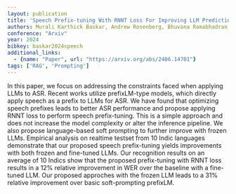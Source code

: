 ```yaml
---
layout: publication
title: 'Speech Prefix-tuning With RNNT Loss For Improving LLM Predictions'
authors: Murali Karthick Baskar, Andrew Rosenberg, Bhuvana Ramabhadran, Neeraj Gaur, Zhong Meng
conference: "Arxiv"
year: 2024
bibkey: baskar2024speech
additional_links:
  - {name: "Paper", url: "https://arxiv.org/abs/2406.14701"}
tags: ['RAG', 'Prompting']
---
```

In this paper, we focus on addressing the constraints faced when applying
LLMs to ASR. Recent works utilize prefixLM-type models, which directly apply
speech as a prefix to LLMs for ASR. We have found that optimizing speech
prefixes leads to better ASR performance and propose applying RNNT loss to
perform speech prefix-tuning. This is a simple approach and does not increase
the model complexity or alter the inference pipeline. We also propose
language-based soft prompting to further improve with frozen LLMs. Empirical
analysis on realtime testset from 10 Indic languages demonstrate that our
proposed speech prefix-tuning yields improvements with both frozen and
fine-tuned LLMs. Our recognition results on an average of 10 Indics show that
the proposed prefix-tuning with RNNT loss results in a 12% relative
improvement in WER over the baseline with a fine-tuned LLM. Our proposed
approches with the frozen LLM leads to a 31% relative improvement over basic
soft-prompting prefixLM.
